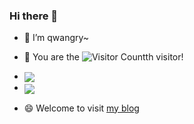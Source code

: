 ### Hi there 👋

- 🌱 I’m qwangry~
- 🔭 You are the ![Visitor Count](https://profile-counter.glitch.me/qwangry/count.svg)th visitor!

- <img align="center"  src="https://github-readme-stats.vercel.app/api/top-langs/?username=qwangry&theme=radical&layout=compact"  />

- <img align="center"  src="https://github-readme-stats.vercel.app/api?username=qwangry&show_icons=true&theme=radical"/>

- 😄 Welcome to visit [my blog](https://qwangry.github.io/)
  
<!--
**qwangry/qwangry** is a ✨ _special_ ✨ repository because its `README.md` (this file) appears on your GitHub profile.

Here are some ideas to get you started:

- 🔭 I’m currently working on ...
- 🌱 I’m currently learning ...
- 👯 I’m looking to collaborate on ...
- 🤔 I’m looking for help with ...
- 💬 Ask me about ...
- 📫 How to reach me: ...
- 😄 Pronouns: ...
- ⚡ Fun fact: ...
-->
